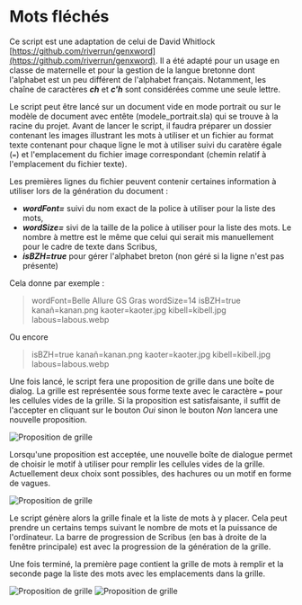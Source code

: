# Mots fléchés

Ce script est une adaptation de celui de David Whitlock [https://github.com/riverrun/genxword](https://github.com/riverrun/genxword).
Il a été adapté pour un usage en classe de maternelle et pour la gestion de la langue bretonne dont l'alphabet est un peu différent de l'alphabet français. Notamment, les chaîne de caractères ***ch*** et ***c'h*** sont considérées comme une seule lettre.

Le script peut être lancé sur un document vide en mode portrait ou sur le modèle de document avec entête (modele_portrait.sla) qui se trouve à la racine du projet.
Avant de lancer le script, il faudra préparer un dossier contenant les images illustrant les mots à utiliser et un fichier au format texte contenant pour chaque ligne le mot à utiliser suivi du caratère égale (`=`) et l'emplacement du fichier image correspondant (chemin relatif à l'emplacement du fichier texte).

Les premières lignes du fichier peuvent contenir certaines information à utiliser lors de la génération du document :
 - ***wordFont=*** suivi du nom exact de la police à utiliser pour la liste des mots,
 - ***wordSize=*** sivi de la taille de la police à utiliser pour la liste des mots. Le nombre à mettre est le même que celui qui serait mis manuellement pour le cadre de texte dans Scribus,
  - ***isBZH=true*** pour gérer l'alphabet breton (non géré si la ligne n'est pas présente)

Cela donne par exemple :

> wordFont=Belle Allure GS Gras
> wordSize=14
> isBZH=true
> kanañ=kanan.png
> kaoter=kaoter.jpg
> kibell=kibell.jpg
> labous=labous.webp

Ou encore

> isBZH=true
> kanañ=kanan.png
> kaoter=kaoter.jpg
> kibell=kibell.jpg
> labous=labous.webp

Une fois lancé, le script fera une proposition de grille dans une boîte de dialog. La grille est représentée sous forme texte avec le caractère `=` pour les cellules vides de la grille. Si la proposition est satisfaisante, il suffit de l'accepter en cliquant sur le bouton *Oui* sinon le bouton *Non* lancera une nouvelle proposition.

![Proposition de grille](doc/assets/dialog_result.png)

Lorsqu'une proposition est acceptée, une nouvelle boîte de dialogue permet de choisir le motif à utiliser pour remplir les cellules vides de la grille. Actuellement deux choix sont possibles, des hachures ou un motif en forme de vagues.

![Proposition de grille](doc/assets/dialog_fill_empty_cells.png)

Le script génère alors la grille finale et la liste de mots à y placer. Cela peut prendre un certains temps suivant le nombre de mots et la puissance de l'ordinateur. La barre de progression de Scribus (en bas à droite de la fenêtre principale) est avec la progression de la génération de la grille.

Une fois terminé, la première page contient la grille de mots à remplir et la seconde page la liste des mots avec les emplacements dans la grille.

![Proposition de grille](doc/assets/result_crosswords.png)
![Proposition de grille](doc/assets/result_listwords.png)

